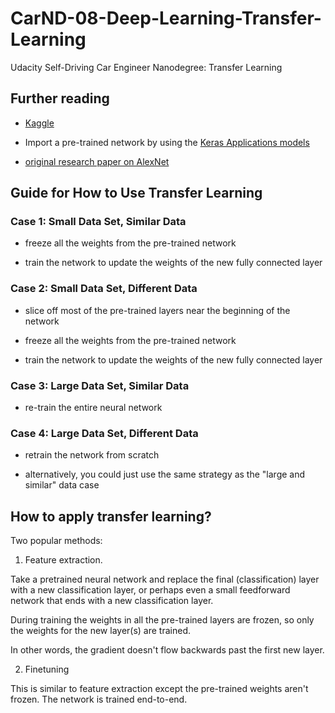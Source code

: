 # CarND-08-Deep-Learning-Transfer-Learning

Udacity Self-Driving Car Engineer Nanodegree: Transfer Learning

## Further reading

- [Kaggle](https://www.kaggle.com/)

- Import a pre-trained network by using the [Keras Applications models](https://keras.io/applications/)

- [original research paper on AlexNet](https://papers.nips.cc/paper/4824-imagenet-classification-with-deep-convolutional-neural-networks.pdf)

## Guide for How to Use Transfer Learning

### Case 1: Small Data Set, Similar Data

- freeze all the weights from the pre-trained network

- train the network to update the weights of the new fully connected layer

### Case 2: Small Data Set, Different Data

- slice off most of the pre-trained layers near the beginning of the network

- freeze all the weights from the pre-trained network

- train the network to update the weights of the new fully connected layer

### Case 3: Large Data Set, Similar Data

- re-train the entire neural network

### Case 4: Large Data Set, Different Data

- retrain the network from scratch

- alternatively, you could just use the same strategy as the "large and similar" data case

## How to apply transfer learning?

Two popular methods:

1. Feature extraction. 

Take a pretrained neural network and replace the final (classification) layer with a new classification layer, or perhaps even a small feedforward network that ends with a new classification layer. 

During training the weights in all the pre-trained layers are frozen, so only the weights for the new layer(s) are trained. 

In other words, the gradient doesn't flow backwards past the first new layer.

2. Finetuning

This is similar to feature extraction except the pre-trained weights aren't frozen. The network is trained end-to-end.
